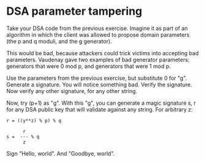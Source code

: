# DSA parameter tampering

Take your DSA code from the previous exercise. Imagine it as part of
an algorithm in which the client was allowed to propose domain
parameters (the p and q moduli, and the g generator).

This would be bad, because attackers could trick victims into
accepting bad parameters. Vaudenay gave two examples of bad generator
parameters: generators that were 0 mod p, and generators that were 1
mod p.

Use the parameters from the previous exercise, but substitute 0 for
"g". Generate a signature. You will notice something bad. Verify the
signature. Now verify any other signature, for any other string.

Now, try (p+1) as "g". With this "g", you can generate a magic
signature s, r for any DSA public key that will validate against any
string. For arbitrary z:

    r = ((y**z) % p) % q

          r
    s =  --- % q
          z

Sign "Hello, world". And "Goodbye, world".
